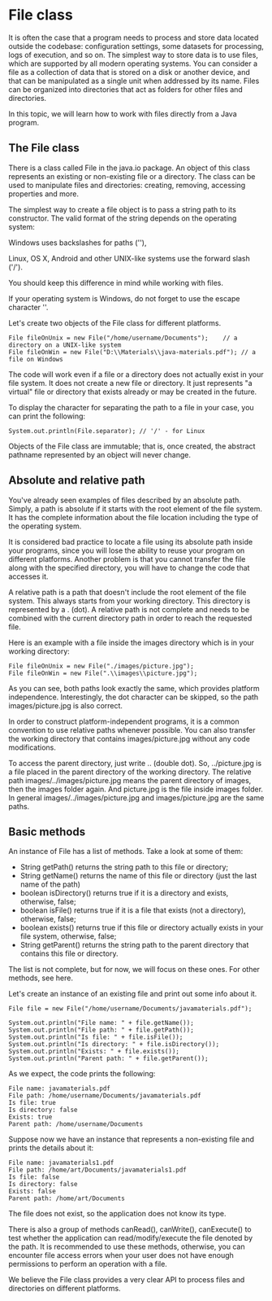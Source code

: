 # File class

It is often the case that a program needs to process and store data located outside the codebase: 
configuration settings, some datasets for processing, logs of execution, and so on. The simplest 
way to store data is to use files, which are supported by all modern operating systems. You can 
consider a file as a collection of data that is stored on a disk or another device, and that can 
be manipulated as a single unit when addressed by its name. Files can be organized into directories 
that act as folders for other files and directories.

In this topic, we will learn how to work with files directly from a Java program.

## The File class
There is a class called File in the java.io package. An object of this class represents an existing 
or non-existing file or a directory. The class can be used to manipulate files and directories:
creating, removing, accessing properties and more.

The simplest way to create a file object is to pass a string path to its constructor. The valid
format of the string depends on the operating system:

Windows uses backslashes for paths ('\'),

Linux, OS X, Android and other UNIX-like systems use the forward slash ('/').

You should keep this difference in mind while working with files.

If your operating system is Windows, do not forget to use the escape character '\'.

Let's create two objects of the File class for different platforms.
```
File fileOnUnix = new File("/home/username/Documents");    // a directory on a UNIX-like system
File fileOnWin = new File("D:\\Materials\\java-materials.pdf"); // a file on Windows
```
The code will work even if a file or a directory does not actually exist in your file system. It does
not create a new file or directory. It just represents "a virtual" file or directory that exists 
already or may be created in the future.

To display the character for separating the path to a file in your case, you can print the following:
```
System.out.println(File.separator); // '/' - for Linux
```
Objects of the File class are immutable; that is, once created, the abstract pathname represented by
an object will never change.

## Absolute and relative path
You've already seen examples of files described by an absolute path. Simply, a path is absolute if 
it starts with the root element of the file system. It has the complete information about the file 
location including the type of the operating system.

It is considered bad practice to locate a file using its absolute path inside your programs, since 
you will lose the ability to reuse your program on different platforms. Another problem is that 
you cannot transfer the file along with the specified directory, you will have to change the code 
that accesses it.

A relative path is a path that doesn't include the root element of the file system. This always 
starts from your working directory. This directory is represented by a . (dot). A relative path 
is not complete and needs to be combined with the current directory path in order to reach the
requested file.

Here is an example with a file inside the images directory which is in your working directory:
```
File fileOnUnix = new File("./images/picture.jpg");
File fileOnWin = new File(".\\images\\picture.jpg");
```
As you can see, both paths look exactly the same, which provides platform independence. Interestingly, 
the dot character can be skipped, so the path images/picture.jpg is also correct.

In order to construct platform-independent programs, it is a common convention to use relative paths 
whenever possible. You can also transfer the working directory that contains images/picture.jpg
without any code modifications.

To access the parent directory, just write .. (double dot). So, ../picture.jpg is a file placed in
the parent directory of the working directory. The relative path images/../images/picture.jpg means 
the parent directory of images, then the images folder again. And picture.jpg is the file inside 
images folder. In general images/../images/picture.jpg and images/picture.jpg are the same paths.

## Basic methods
An instance of File has a list of methods. Take a look at some of them:
- String getPath() returns the string path to this file or directory;
- String getName() returns the name of this file or directory (just the last name of the path)
- boolean isDirectory() returns true if it is a directory and exists, otherwise, false;
- boolean isFile() returns true if it is a file that exists (not a directory), otherwise, false;
- boolean exists() returns true if this file or directory actually exists in your file system, otherwise, false;
- String getParent() returns the string path to the parent directory that contains this file or directory.

The list is not complete, but for now, we will focus on these ones. For other methods, see here.

Let's create an instance of an existing file and print out some info about it.
```
File file = new File("/home/username/Documents/javamaterials.pdf");

System.out.println("File name: " + file.getName());
System.out.println("File path: " + file.getPath());
System.out.println("Is file: " + file.isFile());
System.out.println("Is directory: " + file.isDirectory());
System.out.println("Exists: " + file.exists());
System.out.println("Parent path: " + file.getParent());
```
As we expect, the code prints the following:
```
File name: javamaterials.pdf
File path: /home/username/Documents/javamaterials.pdf
Is file: true
Is directory: false
Exists: true
Parent path: /home/username/Documents
```
Suppose now we have an instance that represents a non-existing file and prints the details about it:
```
File name: javamaterials1.pdf
File path: /home/art/Documents/javamaterials1.pdf
Is file: false
Is directory: false
Exists: false
Parent path: /home/art/Documents
```
The file does not exist, so the application does not know its type.

There is also a group of methods canRead(), canWrite(), canExecute() to test whether the application 
can read/modify/execute the file denoted by the path. It is recommended to use these methods, 
otherwise, you can encounter file access errors when your user does not have enough permissions 
to perform an operation with a file.

We believe the File class provides a very clear API to process files and directories on different 
platforms.
